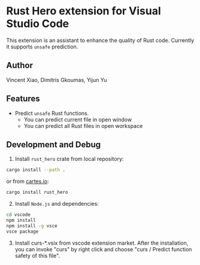 # Rust Hero extension for Visual Studio Code

This extension is an assistant to enhance the quality of Rust code. Currently it supports `unsafe` prediction.

## Author
Vincent Xiao, Dimitris Gkoumas, Yijun Yu

## Features

* Predict `unsafe` Rust functions.
    * You can predict current file in open window
    * You can predict all Rust files in open workspace

## Development and Debug

1. Install `rust_hero` crate from local repository:
```bash
cargo install --path .
```
or from [cartes.io](https://crates.io):
```bash
cargo install rust_hero
```

2. Install `Node.js` and dependencies:
```bash
cd vscode
npm install
npm install -g vsce
vsce package
```

3. Install curs-*.vsix from vscode extension market. After the installation, you can invoke "curs" by 
right click and choose "curs / Predict function safety of this file".  
